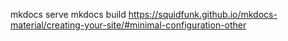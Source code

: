 mkdocs serve
mkdocs build
https://squidfunk.github.io/mkdocs-material/creating-your-site/#minimal-configuration-other